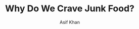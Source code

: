 ---
title: "Why Do We Crave Junk Food?"
des: "Ever wondered, when we see a mouthwatering dish or smell the aroma of freshly baked cake, why our cravings become so intense and irresistible?"
askedBy: "A. S. Tanya from DPS Secunderabad"
postDate: "2023-06-26"
featureImg: "/assets/images/iaw_characters.jpeg"
author: "Asif Khan"
tags: ["listener-question", "dps-secunderabad"]
---
